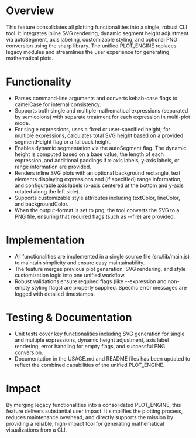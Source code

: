 # Overview
This feature consolidates all plotting functionalities into a single, robust CLI tool. It integrates inline SVG rendering, dynamic segment height adjustment via autoSegment, axis labeling, customizable styling, and optional PNG conversion using the sharp library. The unified PLOT_ENGINE replaces legacy modules and streamlines the user experience for generating mathematical plots.

# Functionality
- Parses command-line arguments and converts kebab-case flags to camelCase for internal consistency.
- Supports both single and multiple mathematical expressions (separated by semicolons) with separate treatment for each expression in multi-plot mode.
- For single expressions, uses a fixed or user-specified height; for multiple expressions, calculates total SVG height based on a provided segmentHeight flag or a fallback height.
- Enables dynamic segmentation via the autoSegment flag. The dynamic height is computed based on a base value, the length of each expression, and additional paddings if x-axis labels, y-axis labels, or range information are provided.
- Renders inline SVG plots with an optional background rectangle, text elements displaying expressions and (if specified) range information, and configurable axis labels (x-axis centered at the bottom and y-axis rotated along the left side).
- Supports customizable style attributes including textColor, lineColor, and backgroundColor.
- When the output-format is set to png, the tool converts the SVG to a PNG file, ensuring that required flags (such as --file) are provided.

# Implementation
- All functionalities are implemented in a single source file (src/lib/main.js) to maintain simplicity and ensure easy maintainability.
- The feature merges previous plot generation, SVG rendering, and style customization logic into one unified workflow.
- Robust validations ensure required flags (like --expression and non-empty styling flags) are properly supplied. Specific error messages are logged with detailed timestamps.

# Testing & Documentation
- Unit tests cover key functionalities including SVG generation for single and multiple expressions, dynamic height adjustment, axis label rendering, error handling for empty flags, and successful PNG conversion.
- Documentation in the USAGE.md and README files has been updated to reflect the combined capabilities of the unified PLOT_ENGINE.

# Impact
By merging legacy functionalities into a consolidated PLOT_ENGINE, this feature delivers substantial user impact. It simplifies the plotting process, reduces maintenance overhead, and directly supports the mission by providing a reliable, high-impact tool for generating mathematical visualizations from a CLI.